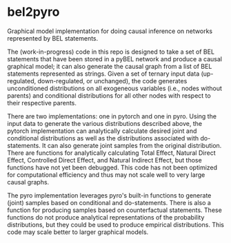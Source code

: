 # bel2pyro
Graphical model implementation for doing causal inference on networks represented by BEL statements.

The (work-in-progress) code in this repo is designed to take a set of BEL statements that have been stored in a pyBEL network and produce a causal graphical model; it can also generate the causal graph from a list of BEL statements represented as strings.  Given a set of ternary input data (up-regulated, down-regulated, or unchanged), the code generates unconditioned distributions on all exogeneous variables (i.e., nodes without parents) and conditional distributions for all other nodes with respect to their respective parents.

There are two implementations: one in pytorch and one in pyro.  Using the input data to generate the various distributions described above, the pytorch implementation can analytically calculate desired joint and conditional distributions as well as the distributions associated with do-statements.  It can also generate joint samples from the original distribution.  There are functions for analytically calculating Total Effect, Natural Direct Effect, Controlled Direct Effect, and Natural Indirect Effect, but those functions have not yet been debugged.  This code has not been optimized for computational efficiency and thus may not scale well to very large causal graphs.

The pyro implementation leverages pyro's built-in functions to generate (joint) samples based on conditional and do-statements.  There is also a function for producing samples based on counterfactual statements.  These functions do not produce analytical representations of the probability distributions, but they could be used to produce empirical distributions.  This code may scale better to larger graphical models.